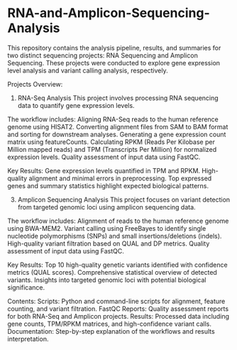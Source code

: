 # RNA-and-Amplicon-Sequencing-Analysis
This repository contains the analysis pipeline, results, and summaries for two distinct sequencing projects: RNA Sequencing and Amplicon Sequencing. These projects were conducted to explore gene expression level analysis and variant calling analysis, respectively.

Projects Overview:
1. RNA-Seq Analysis
This project involves processing RNA sequencing data to quantify gene expression levels.

The workflow includes:
Aligning RNA-Seq reads to the human reference genome using HISAT2.
Converting alignment files from SAM to BAM format and sorting for downstream analyses.
Generating a gene expression count matrix using featureCounts.
Calculating RPKM (Reads Per Kilobase per Million mapped reads) and TPM (Transcripts Per Million) for normalized expression levels.
Quality assessment of input data using FastQC.

Key Results:
Gene expression levels quantified in TPM and RPKM.
High-quality alignment and minimal errors in preprocessing.
Top expressed genes and summary statistics highlight expected biological patterns.


3. Amplicon Sequencing Analysis
This project focuses on variant detection from targeted genomic loci using amplicon sequencing data.

The workflow includes:
Alignment of reads to the human reference genome using BWA-MEM2.
Variant calling using FreeBayes to identify single nucleotide polymorphisms (SNPs) and small insertions/deletions (indels).
High-quality variant filtration based on QUAL and DP metrics.
Quality assessment of input data using FastQC.

Key Results:
Top 10 high-quality genetic variants identified with confidence metrics (QUAL scores).
Comprehensive statistical overview of detected variants.
Insights into targeted genomic loci with potential biological significance.


Contents:
Scripts: Python and command-line scripts for alignment, feature counting, and variant filtration.
FastQC Reports: Quality assessment reports for both RNA-Seq and Amplicon projects.
Results: Processed data including gene counts, TPM/RPKM matrices, and high-confidence variant calls.
Documentation: Step-by-step explanation of the workflows and results interpretation.

